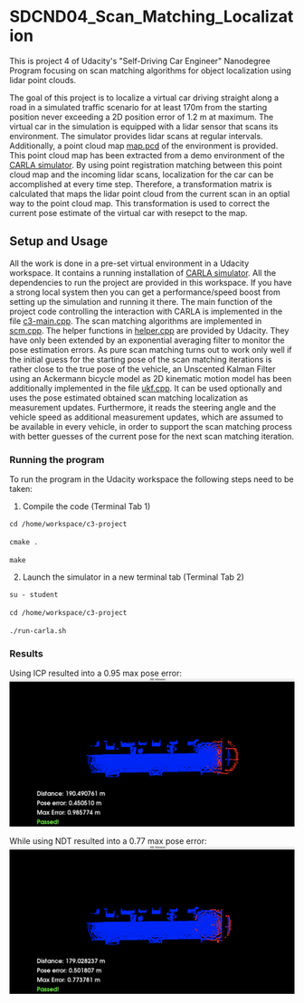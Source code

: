 # SDCND04_Scan_Matching_Localization
This is project 4 of Udacity's "Self-Driving Car Engineer" Nanodegree Program focusing on scan matching algorithms for object localization using lidar point clouds.

The goal of this project is to localize a virtual car driving straight along a road in a simulated traffic scenario for at least 170m from the starting position never exceeding a 2D position error of 1.2 m at maximum. The virtual car in the simulation is equipped with a lidar sensor that scans its environment. The simulator provides lidar scans at regular intervals. Additionally, a point cloud map [map.pcd](./map.pcd) of the environment is provided. This point cloud map has been extracted from a demo environment of the [CARLA simulator](https://carla.org/). By using point registration matching between this point cloud map and the incoming lidar scans, localization for the car can be accomplished at every time step. Therefore, a transformation matrix is calculated that maps the lidar point cloud from the current scan in an optial way to the point cloud map. This transformation is used to correct the current pose estimate of the virtual car with resepct to the map.

## Setup and Usage
All the work is done in a pre-set virtual environment in a Udacity workspace. It contains a running installation of [CARLA simulator](https://carla.org/). All the dependencies to run the project are provided in this workspace. If you have a strong local system then you can get a performance/speed boost from setting up the simulation and running it there. The main function of the project code controlling the interaction with CARLA is implemented in the file [c3-main.cpp](./c3-main.cpp). The scan matching algorithms are implemented in [scm.cpp](./scm.cpp). The helper functions in [helper.cpp](./helper.cpp) are provided by Udacity. They have only been extended by an exponential averaging filter to monitor the pose estimation errors. As pure scan matching turns out to work only well if the initial guess for the starting pose of the scan matching iterations is rather close to the true pose of the vehicle, an Unscented Kalman Filter using an Ackermann bicycle model as 2D kinematic motion model has been additionally implemented in the file [ukf.cpp](./ukf.cpp). It can be used optionally and uses the pose estimated obtained scan matching localization as measurement updates. Furthermore, it reads the steering angle and the vehicle speed as additional measurement updates, which are assumed to be available in every vehicle, in order to support the scan matching process with better guesses of the current pose for the next scan matching iteration.

### Running the program
To run the program in the Udacity workspace the following steps need to be taken:

1. Compile the code (Terminal Tab 1)

```
cd /home/workspace/c3-project

cmake .

make
```

2. Launch the simulator in a new terminal tab (Terminal Tab 2)

```
su - student

cd /home/workspace/c3-project

./run-carla.sh
```

### Results

Using ICP resulted into a 0.95 max pose error:
![img1](ICP.png)

While using NDT resulted into a 0.77 max pose error:
![img2](NDT.png)
